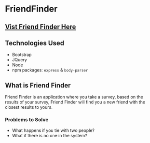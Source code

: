 # FriendFinder

## [Vist Friend Finder Here](https://tranquil-wave-43023.herokuapp.com/)

## Technologies Used
* Bootstrap
* JQuery
* Node
* npm packages: `express` & `body-parser`

## What is Friend Finder
Friend Finder is an application where you take a survey, based on the results of your survey, Friend Finder will find you a new friend with the closest results to yours.

### Problems to Solve
* What happens if you tie with two people?
* What if there is no one in the system?